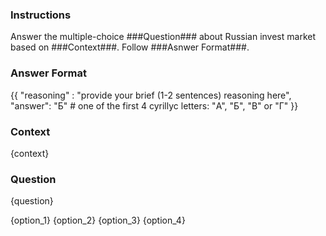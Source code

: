 ### Instructions ###

Answer the multiple-choice ###Question### about Russian invest market based on ###Context###.
Follow ###Asnwer Format###.


### Answer Format ###
{{
    "reasoning" : "provide your brief (1-2 sentences) reasoning here",
    "answer": "Б" # one of the first 4 cyrillyc letters: "А", "Б", "В" or "Г"
}}

### Context ###
{context}

### Question ###
{question}

{option_1}
{option_2}
{option_3}
{option_4}
